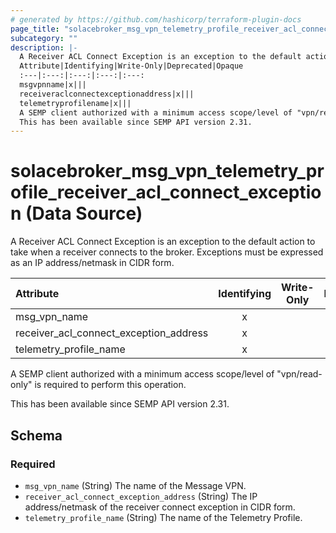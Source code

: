 ```yaml
---
# generated by https://github.com/hashicorp/terraform-plugin-docs
page_title: "solacebroker_msg_vpn_telemetry_profile_receiver_acl_connect_exception Data Source - solacebroker"
subcategory: ""
description: |-
  A Receiver ACL Connect Exception is an exception to the default action to take when a receiver connects to the broker. Exceptions must be expressed as an IP address/netmask in CIDR form.
  Attribute|Identifying|Write-Only|Deprecated|Opaque
  :---|:---:|:---:|:---:|:---:
  msgvpnname|x|||
  receiveraclconnectexceptionaddress|x|||
  telemetryprofilename|x|||
  A SEMP client authorized with a minimum access scope/level of "vpn/read-only" is required to perform this operation.
  This has been available since SEMP API version 2.31.
---
```


# solacebroker_msg_vpn_telemetry_profile_receiver_acl_connect_exception (Data Source)

A Receiver ACL Connect Exception is an exception to the default action to take when a receiver connects to the broker. Exceptions must be expressed as an IP address/netmask in CIDR form.


Attribute|Identifying|Write-Only|Deprecated|Opaque
:---|:---:|:---:|:---:|:---:
msg_vpn_name|x|||
receiver_acl_connect_exception_address|x|||
telemetry_profile_name|x|||



A SEMP client authorized with a minimum access scope/level of "vpn/read-only" is required to perform this operation.

This has been available since SEMP API version 2.31.



<!-- schema generated by tfplugindocs -->
## Schema

### Required

- `msg_vpn_name` (String) The name of the Message VPN.
- `receiver_acl_connect_exception_address` (String) The IP address/netmask of the receiver connect exception in CIDR form.
- `telemetry_profile_name` (String) The name of the Telemetry Profile.
